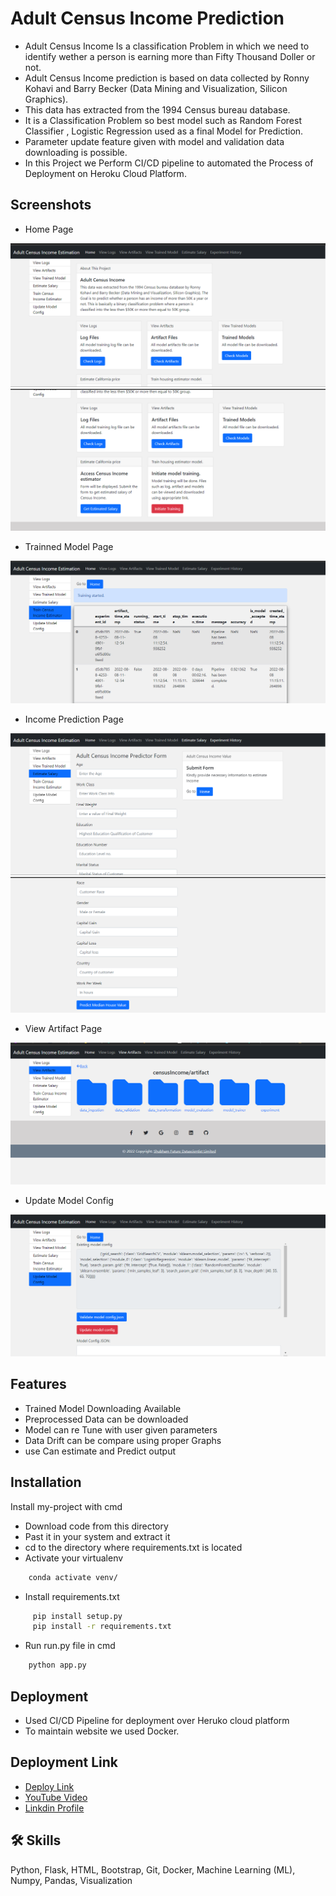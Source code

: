 # Adult Census Income Prediction
- Adult Census Income Is a classification Problem in which we need to identify wether a person is earning more than Fifty Thousand Doller or not.
- Adult Census Income prediction is based on data collected by Ronny Kohavi and Barry Becker (Data Mining and Visualization, Silicon Graphics).
- This data has extracted from the 1994 Census bureau database.
- It is a Classification Problem so best model such as Random Forest Classifier , Logistic Regression used as a final Model for Prediction. 
- Parameter update feature given with model and validation data downloading is possible.
- In this Project we Perform CI/CD pipeline to automated the Process of Deployment on Heroku Cloud Platform.

## Screenshots

- Home Page

![Home Page 1](Images/Screenshot%20(16).png)
![Home Page 2](Images/Screenshot%20(17).png)

- Trainned Model Page

![Trainned Model](Images/Screenshot%20(14).png)

- Income Prediction Page

![Income Prediction 1](Images/Screenshot%20(10).png)
![Income Prediction 2](Images/Screenshot%20(11).png)

- View Artifact Page

![View Artifacts](Images/View_artifacts.png)

- Update Model Config

![Update Model Config](Images/Screenshot%20(15).png)

## Features
- Trained Model Downloading Available
- Preprocessed Data can be downloaded
- Model can re Tune with user given parameters
- Data Drift can be compare using proper Graphs
- use Can estimate and Predict output

## Installation

Install my-project with cmd
- Download code from this directory
- Past it in your system and extract it
- cd to the directory where requirements.txt is located
- Activate your virtualenv
```cmd
    conda activate venv/
```
- Install requirements.txt
```cmd
     pip install setup.py
     pip install -r requirements.txt
```
- Run run.py file in cmd
```cmd
    python app.py
```

## Deployment
- Used CI/CD Pipeline for deployment over Heruko cloud platform
- To maintain website we used Docker.

## Deployment Link
- [Deploy Link](https://adult-census-income-predictor.herokuapp.com)
- [YouTube Video](https://youtu.be/zBoPRGbZruM)
- [Linkdin Profile](https://www.linkedin.com/in/shubham-rawat-8687111a1/)

## 🛠 Skills
Python, Flask, HTML, Bootstrap, Git, Docker, Machine Learning (ML), Numpy, Pandas, Visualization
